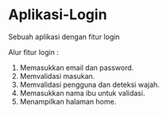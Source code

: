# Aplikasi-Login
Sebuah aplikasi dengan fitur login

Alur fitur login :
1. Memasukkan email dan password.
2. Memvalidasi masukan.
3. Memvalidasi pengguna dan deteksi wajah.
4. Memasukkan nama ibu untuk validasi.
5. Menampilkan halaman home.
